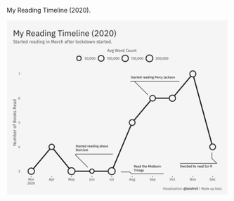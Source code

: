 My Reading Timeline (2020).

![Line chart that goes from March 2020 to December 2020 on the x-axis and has the number of books I read each month on the y-axis. The size of the points is proportional to the average number of words of each book I read on that month. I read the most books in November (7 books and around 150,000 average words), May and July have a lower book count (3), but a higher average of words around 200,000](https://github.com/luisfrein/-30DayChartChallenge/blob/master/2021/D24.Monochrome/D24.Monochrome.png)

